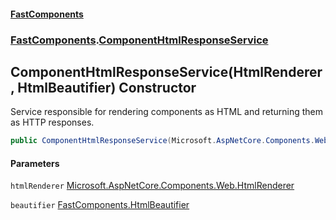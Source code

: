 #### [FastComponents](FastComponents.md 'FastComponents')
### [FastComponents](FastComponents.md 'FastComponents').[ComponentHtmlResponseService](FastComponents.ComponentHtmlResponseService.md 'FastComponents.ComponentHtmlResponseService')

## ComponentHtmlResponseService(HtmlRenderer, HtmlBeautifier) Constructor

Service responsible for rendering components as HTML and returning them as HTTP responses.

```csharp
public ComponentHtmlResponseService(Microsoft.AspNetCore.Components.Web.HtmlRenderer htmlRenderer, FastComponents.HtmlBeautifier beautifier);
```
#### Parameters

<a name='FastComponents.ComponentHtmlResponseService.ComponentHtmlResponseService(Microsoft.AspNetCore.Components.Web.HtmlRenderer,FastComponents.HtmlBeautifier).htmlRenderer'></a>

`htmlRenderer` [Microsoft.AspNetCore.Components.Web.HtmlRenderer](https://docs.microsoft.com/en-us/dotnet/api/Microsoft.AspNetCore.Components.Web.HtmlRenderer 'Microsoft.AspNetCore.Components.Web.HtmlRenderer')

<a name='FastComponents.ComponentHtmlResponseService.ComponentHtmlResponseService(Microsoft.AspNetCore.Components.Web.HtmlRenderer,FastComponents.HtmlBeautifier).beautifier'></a>

`beautifier` [FastComponents.HtmlBeautifier](https://docs.microsoft.com/en-us/dotnet/api/FastComponents.HtmlBeautifier 'FastComponents.HtmlBeautifier')